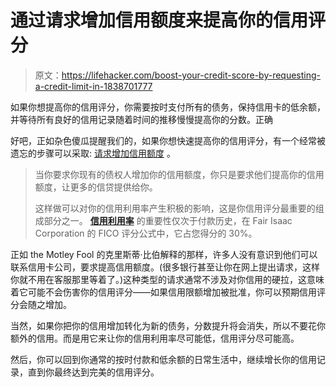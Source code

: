 # 通过请求增加信用额度来提高你的信用评分

> 原文：<https://lifehacker.com/boost-your-credit-score-by-requesting-a-credit-limit-in-1838701777>

如果你想提高你的信用评分，你需要按时支付所有的债务，保持信用卡的低余额，并等待所有良好的信用记录随着时间的推移慢慢提高你的分数。正确



好吧，正如杂色傻瓜提醒我们的，如果你想快速提高你的信用评分，有一个经常被遗忘的步骤可以采取: [请求增加信用额度](https://www.fool.com/the-ascent/credit-cards/articles/2-3-americans-are-procrastinating-smart-money-move/) 。

> 当你要求你现有的债权人增加你的信用额度，你只是要求他们提高你的信用额度，让更多的信贷提供给你。
> 
> 这样做可以对你的信用利用率产生积极的影响，这是你信用评分最重要的组成部分之一。 [**信用利用率**](https://www.fool.com/the-ascent/credit-cards/articles/how-much-available-credit-should-i-have/) 的重要性仅次于付款历史，在 Fair Isaac Corporation 的 FICO 评分公式中，它占您得分的 30%。

正如 the Motley Fool 的克里斯蒂·比伯解释的那样，许多人没有意识到他们可以联系信用卡公司，要求提高信用额度。(很多银行甚至让你在网上提出请求，这样你就不用在客服那里等着了。)这种类型的请求通常不涉及对你信用的硬拉，这意味着它可能不会伤害你的信用评分——如果信用限额增加被批准，你可以预期信用评分会随之增加。

当然，如果你把你的信用增加转化为新的债务，分数提升将会消失，所以不要花你额外的信用。而是用它来让你的信用利用率尽可能低，信用评分尽可能高。

然后，你可以回到你通常的按时付款和低余额的日常生活中，继续增长你的信用记录，直到你最终达到完美的信用评分。